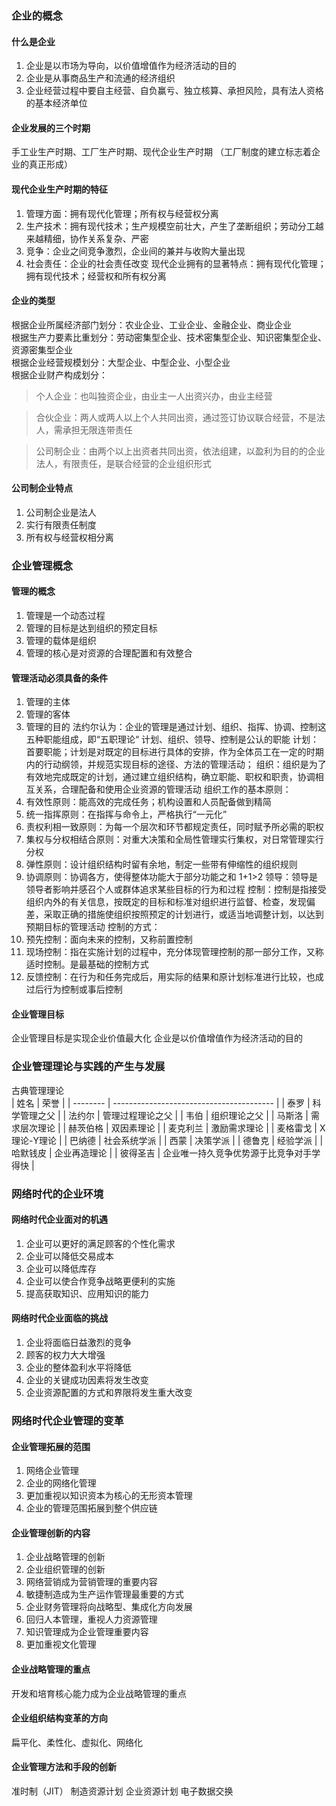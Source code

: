 ### 企业的概念
#### 什么是企业
1. 企业是以市场为导向，以价值增值作为经济活动的目的
2. 企业是从事商品生产和流通的经济组织
3. 企业经营过程中要自主经营、自负赢亏、独立核算、承担风险，具有法人资格的基本经济单位
#### 企业发展的三个时期
手工业生产时期、工厂生产时期、现代企业生产时期 （工厂制度的建立标志着企业的真正形成）
#### 现代企业生产时期的特征
1. 管理方面：拥有现代化管理；所有权与经营权分离
2. 生产技术：拥有现代技术；生产规模空前壮大，产生了垄断组织；劳动分工越来越精细，协作关系复杂、严密
3. 竞争：企业之间竞争激烈，企业间的兼并与收购大量出现
4. 社会责任：企业的社会责任改变
现代企业拥有的显著特点：拥有现代化管理；拥有现代技术；经营权和所有权分离
#### 企业的类型
根据企业所属经济部门划分：农业企业、工业企业、金融企业、商业企业  
根据生产力要素比重划分：劳动密集型企业、技术密集型企业、知识密集型企业、资源密集型企业  
根据企业经营规模划分：大型企业、中型企业、小型企业  
根据企业财产构成划分：  
>个人企业：也叫独资企业，由业主一人出资兴办，由业主经营  

>合伙企业：两人或两人以上个人共同出资，通过签订协议联合经营，不是法人，需承担无限连带责任  

>公司制企业：由两个以上出资者共同出资，依法组建，以盈利为目的的企业法人，有限责任，是联合经营的企业组织形式
#### 公司制企业特点
1. 公司制企业是法人
2. 实行有限责任制度
3. 所有权与经营权相分离

### 企业管理概念
#### 管理的概念
1. 管理是一个动态过程
2. 管理的目标是达到组织的预定目标
3. 管理的载体是组织
4. 管理的核心是对资源的合理配置和有效整合
#### 管理活动必须具备的条件
1. 管理的主体
2. 管理的客体
3. 管理的目的
法约尔认为：企业的管理是通过计划、组织、指挥、协调、控制这五种职能组成，即“五职理论“
计划、组织、领导、控制是公认的职能
计划：首要职能；计划是对既定的目标进行具体的安排，作为全体员工在一定的时期内的行动纲领，并规范实现目标的途径、方法的管理活动；
组织：组织是为了有效地完成既定的计划，通过建立组织结构，确立职能、职权和职责，协调相互关系，合理配备和使用企业资源的管理活动
组织工作的基本原则：
1. 有效性原则：能高效的完成任务；机构设置和人员配备做到精简
2. 统一指挥原则：在指挥与命令上，严格执行“一元化”
3. 责权利相一致原则：为每一个层次和环节都规定责任，同时赋予所必需的职权
4. 集权与分权相结合原则：对重大决策和全局性管理实行集权，对日常管理实行分权
5. 弹性原则：设计组织结构时留有余地，制定一些带有伸缩性的组织规则
6. 协调原则：协调各方，使得整体功能大于部分功能之和 1+1>2
领导：领导是领导者影响并感召个人或群体追求某些目标的行为和过程
控制：控制是指接受组织内外的有关信息，按既定的目标和标准对组织进行监督、检查，发现偏差，采取正确的措施使组织按照预定的计划进行，或适当地调整计划，以达到预期目标的管理活动
控制的方式：
1. 预先控制：面向未来的控制，又称前置控制
2. 现场控制：指在实施计划的过程中，充分体现管理控制的那一部分工作，又称适时控制。是最基础的控制方式
3. 反馈控制：在行为和任务完成后，用实际的结果和原计划标准进行比较，也成过后行为控制或事后控制
#### 企业管理目标
企业管理目标是实现企业价值最大化
企业是以价值增值作为经济活动的目的
### 企业管理理论与实践的产生与发展
古典管理理论  
| 姓名     | 荣誉                                     |
| -------- | ---------------------------------------- |
| 泰罗     | 科学管理之父                             |
| 法约尔   | 管理过程理论之父                         |
| 韦伯     | 组织理论之父                             |
| 马斯洛   | 需求层次理论                             |
| 赫茨伯格 | 双因素理论                               |
| 麦克利兰 | 激励需求理论                             |
| 麦格雷戈 | X理论-Y理论                              |
| 巴纳德   | 社会系统学派                             |
| 西蒙     | 决策学派                                 |
| 德鲁克   | 经验学派                                 |
| 哈默钱皮 | 企业再造理论                             |
| 彼得圣吉 | 企业唯一持久竞争优势源于比竞争对手学得快 |

### 网络时代的企业环境
#### 网络时代企业面对的机遇
1. 企业可以更好的满足顾客的个性化需求
2. 企业可以降低交易成本
3. 企业可以降低库存
4. 企业可以使合作竞争战略更便利的实施
5. 提高获取知识、应用知识的能力
#### 网络时代企业面临的挑战
1. 企业将面临日益激烈的竞争
2. 顾客的权力大大增强
3. 企业的整体盈利水平将降低
4. 企业的关键成功因素将发生改变
5. 企业资源配置的方式和界限将发生重大改变
### 网络时代企业管理的变革
#### 企业管理拓展的范围
1. 网络企业管理
2. 企业的网络化管理
3. 更加重视以知识资本为核心的无形资本管理
4. 企业的管理范围拓展到整个供应链
#### 企业管理创新的内容
1. 企业战略管理的创新
2. 企业组织管理的创新
3. 网络营销成为营销管理的重要内容
4. 敏捷制造成为生产运作管理最重要的方式
5. 企业财务管理将向战略型、集成化方向发展
6. 回归人本管理，重视人力资源管理
7. 知识管理成为企业管理重要内容
8. 更加重视文化管理
#### 企业战略管理的重点
开发和培育核心能力成为企业战略管理的重点
#### 企业组织结构变革的方向
扁平化、柔性化、虚拟化、网络化
#### 企业管理方法和手段的创新
准时制（JIT）
制造资源计划
企业资源计划
电子数据交换